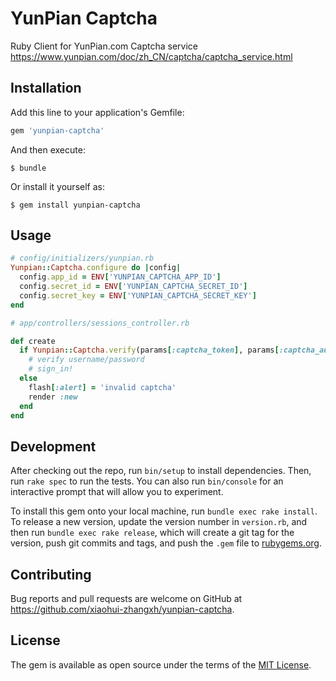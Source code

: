 # YunPian Captcha

Ruby Client for YunPian.com Captcha service https://www.yunpian.com/doc/zh_CN/captcha/captcha_service.html

## Installation

Add this line to your application's Gemfile:

```ruby
gem 'yunpian-captcha'
```

And then execute:

    $ bundle

Or install it yourself as:

    $ gem install yunpian-captcha

## Usage

```ruby
# config/initializers/yunpian.rb
Yunpian::Captcha.configure do |config|
  config.app_id = ENV['YUNPIAN_CAPTCHA_APP_ID']
  config.secret_id = ENV['YUNPIAN_CAPTCHA_SECRET_ID']
  config.secret_key = ENV['YUNPIAN_CAPTCHA_SECRET_KEY']
end

# app/controllers/sessions_controller.rb

def create
  if Yunpian::Captcha.verify(params[:captcha_token], params[:captcha_authenticate])
    # verify username/password
    # sign_in!
  else
    flash[:alert] = 'invalid captcha'
    render :new
  end
end
```

## Development

After checking out the repo, run `bin/setup` to install dependencies. Then, run `rake spec` to run the tests. You can also run `bin/console` for an interactive prompt that will allow you to experiment.

To install this gem onto your local machine, run `bundle exec rake install`. To release a new version, update the version number in `version.rb`, and then run `bundle exec rake release`, which will create a git tag for the version, push git commits and tags, and push the `.gem` file to [rubygems.org](https://rubygems.org).

## Contributing

Bug reports and pull requests are welcome on GitHub at https://github.com/xiaohui-zhangxh/yunpian-captcha.

## License

The gem is available as open source under the terms of the [MIT License](https://opensource.org/licenses/MIT).
